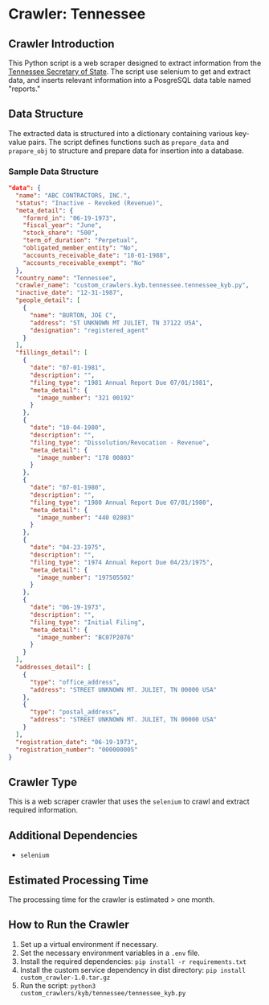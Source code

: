 # Crawler: Tennessee

## Crawler Introduction
This Python script is a web scraper designed to extract information from the [Tennessee Secretary of State](https://tnbear.tn.gov/Ecommerce/FilingSearch.aspx). The script use selenium to get and extract data, and inserts relevant information into a PosgreSQL data table named "reports."

## Data Structure
The extracted data is structured into a dictionary containing various key-value pairs. The script defines functions such as `prepare_data` and `prapare_obj` to structure and prepare data for insertion into a database.

### Sample Data Structure
```json
"data": {
  "name": "ABC CONTRACTORS, INC.",
  "status": "Inactive - Revoked (Revenue)",
  "meta_detail": {
    "formrd_in": "06-19-1973",
    "fiscal_year": "June",
    "stock_share": "500",
    "term_of_duration": "Perpetual",
    "obligated_member_entity": "No",
    "accounts_receivable_date": "10-01-1988",
    "accounts_receivable_exempt": "No"
  },
  "country_name": "Tennessee",
  "crawler_name": "custom_crawlers.kyb.tennessee.tennessee_kyb.py",
  "inactive_date": "12-31-1987",
  "people_detail": [
    {
      "name": "BURTON, JOE C",
      "address": "ST UNKNOWN MT JULIET, TN 37122 USA",
      "designation": "registered_agent"
    }
  ],
  "fillings_detail": [
    {
      "date": "07-01-1981",
      "description": "",
      "filing_type": "1981 Annual Report Due 07/01/1981",
      "meta_detail": {
        "image_number": "321 00192"
      }
    },
    {
      "date": "10-04-1980",
      "description": "",
      "filing_type": "Dissolution/Revocation - Revenue",
      "meta_detail": {
        "image_number": "178 00803"
      }
    },
    {
      "date": "07-01-1980",
      "description": "",
      "filing_type": "1980 Annual Report Due 07/01/1980",
      "meta_detail": {
        "image_number": "440 02083"
      }
    },
    {
      "date": "04-23-1975",
      "description": "",
      "filing_type": "1974 Annual Report Due 04/23/1975",
      "meta_detail": {
        "image_number": "197505502"
      }
    },
    {
      "date": "06-19-1973",
      "description": "",
      "filing_type": "Initial Filing",
      "meta_detail": {
        "image_number": "BC07P2076"
      }
    }
  ],
  "addresses_detail": [
    {
      "type": "office_address",
      "address": "STREET UNKNOWN MT. JULIET, TN 00000 USA"
    },
    {
      "type": "postal_address",
      "address": "STREET UNKNOWN MT. JULIET, TN 00000 USA"
    }
  ],
  "registration_date": "06-19-1973",
  "registration_number": "000000005"
}
```

## Crawler Type
This is a web scraper crawler that uses the `selenium` to crawl and extract required information.

## Additional Dependencies
- `selenium`

## Estimated Processing Time
The processing time for the crawler is estimated > one month.

## How to Run the Crawler
1. Set up a virtual environment if necessary.
2. Set the necessary environment variables in a `.env` file.
3. Install the required dependencies: `pip install -r requirements.txt`
4. Install the custom service dependency in dist directory: `pip install custom_crawler-1.0.tar.gz` 
5. Run the script: `python3 custom_crawlers/kyb/tennessee/tennessee_kyb.py`